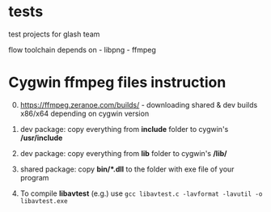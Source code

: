 # tests
test projects for glash team

flow toolchain depends on
	- libpng
	- ffmpeg

# Cygwin ffmpeg files instruction
0) https://ffmpeg.zeranoe.com/builds/ - downloading shared & dev builds x86/x64 depending on cygwin version

1) dev package: copy everything from **include** folder to cygwin's **/usr/include**

2) dev package: copy everything from **lib** folder to cygwin's **/lib/**

3) shared package: copy **bin/\*.dll** to the folder with exe file of your program

4) To compile **libavtest** (e.g.) use `gcc libavtest.c -lavformat -lavutil -o libavtest.exe`
